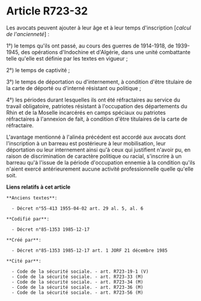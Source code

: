 # Article R723-32

Les avocats peuvent ajouter à leur âge et à leur temps d'inscription [*calcul de l'ancienneté*] : 

1°) le temps qu'ils ont passé, au cours des guerres de 1914-1918, de 1939-1945, des opérations d'Indochine et d'Algérie, dans
une unité combattante telle qu'elle est définie par les textes en vigueur ; 

2°) le temps de captivité ; 

3°) le temps de déportation ou d'internement, à condition d'être titulaire de la carte de déporté ou d'interné résistant ou
politique ; 

4°) les périodes durant lesquelles ils ont été réfractaires au service du travail obligatoire, patriotes résistant à
l'occupation des départements du Rhin et de la Moselle incarcérés en camps spéciaux ou patriotes réfractaires à l'annexion de
fait, à condition d'être titulaires de la carte de réfractaire. 

L'avantage mentionné à l'alinéa précédent est accordé aux avocats dont l'inscription à un barreau est postérieure à leur
mobilisation, leur déportation ou leur internement ainsi qu'à ceux qui justifient n'avoir pu, en raison de discrimination de
caractère politique ou racial, s'inscrire à un barreau qu'à l'issue de la période d'occupation ennemie à la condition qu'ils
n'aient exercé antérieurement aucune activité professionnelle quelle qu'elle soit.

**Liens relatifs à cet article**

	**Anciens textes**:

	  - Décret n°55-413 1955-04-02 art. 29 al. 5, al. 6

	**Codifié par**:

	  - Décret n°85-1353 1985-12-17

	**Créé par**:

	  - Décret n°85-1353 1985-12-17 art. 1 JORF 21 décembre 1985

	**Cité par**:

	  - Code de la sécurité sociale. - art. R723-19-1 (V)
	  - Code de la sécurité sociale. - art. R723-33 (M)
	  - Code de la sécurité sociale. - art. R723-34 (M)
	  - Code de la sécurité sociale. - art. R723-36 (M)
	  - Code de la sécurité sociale. - art. R723-56 (M)
